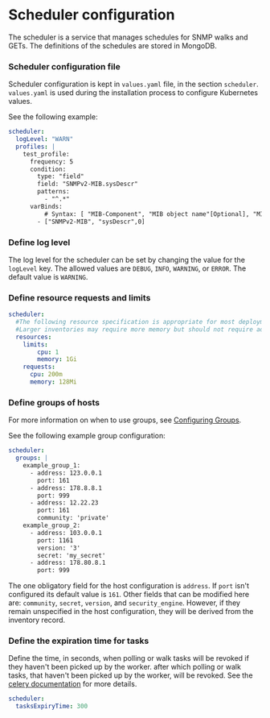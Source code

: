 # Scheduler configuration
The scheduler is a service that manages schedules for SNMP walks and GETs. The definitions of the schedules
are stored in MongoDB. 
 
### Scheduler configuration file

Scheduler configuration is kept in `values.yaml` file, in the section `scheduler`.
`values.yaml` is used during the installation process to configure Kubernetes values.

See the following example: 
```yaml
scheduler:
  logLevel: "WARN"
  profiles: |
    test_profile:
      frequency: 5 
      condition: 
        type: "field" 
        field: "SNMPv2-MIB.sysDescr" 
        patterns: 
          - "^.*"
      varBinds:
          # Syntax: [ "MIB-Component", "MIB object name"[Optional], "MIB index number"[Optional]]
        - ["SNMPv2-MIB", "sysDescr",0]
```

### Define log level
The log level for the scheduler can be set by changing the value for the `logLevel` key. The allowed values are `DEBUG`, `INFO`, `WARNING`, or `ERROR`. 
The default value is `WARNING`.

### Define resource requests and limits
```yaml
scheduler:
  #The following resource specification is appropriate for most deployments to scale the
  #Larger inventories may require more memory but should not require additional cpu
  resources:
    limits:
        cpu: 1
        memory: 1Gi
    requests:
      cpu: 200m
      memory: 128Mi
```

### Define groups of hosts
For more information on when to use groups, see [Configuring Groups](configuring-groups.md).

See the following example group configuration:
```yaml
scheduler:
  groups: |
    example_group_1:
      - address: 123.0.0.1
        port: 161
      - address: 178.8.8.1
        port: 999
      - address: 12.22.23
        port: 161
        community: 'private'
    example_group_2:
      - address: 103.0.0.1
        port: 1161
        version: '3'
        secret: 'my_secret'
      - address: 178.80.8.1
        port: 999
```

The one obligatory field for the host configuration is `address`. If `port` isn't configured its default value is `161`. 
Other fields that can be modified here are: `community`, `secret`, `version`, and `security_engine`.
However, if they remain unspecified in the host configuration, they will be derived from the inventory record. 

### Define the expiration time for tasks

Define the time, in seconds, when polling or walk tasks will be revoked if they haven't been picked up by the worker.  after which polling or walk tasks, that haven't been picked up by the worker, will be revoked. See the [celery documentation](https://docs.celeryq.dev/en/stable/userguide/calling.html#expiration) for more details.
```yaml
scheduler:
  tasksExpiryTime: 300
```
